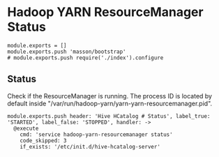 
# Hadoop YARN ResourceManager Status

    module.exports = []
    module.exports.push 'masson/bootstrap'
    # module.exports.push require('./index').configure

## Status

Check if the ResourceManager is running. The process ID is located by default
inside "/var/run/hadoop-yarn/yarn-yarn-resourcemanager.pid".

    module.exports.push header: 'Hive HCatalog # Status', label_true: 'STARTED', label_false: 'STOPPED', handler: ->
      @execute
        cmd: 'service hadoop-yarn-resourcemanager status'
        code_skipped: 3
        if_exists: '/etc/init.d/hive-hcatalog-server'
